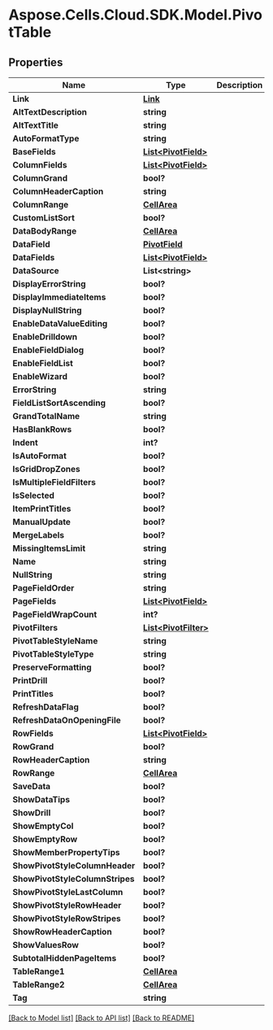 # Aspose.Cells.Cloud.SDK.Model.PivotTable
## Properties

Name | Type | Description | Notes
------------ | ------------- | ------------- | -------------
**Link** | [**Link**](Link.md) |  | [optional] 
**AltTextDescription** | **string** |  | [optional] 
**AltTextTitle** | **string** |  | [optional] 
**AutoFormatType** | **string** |  | [optional] 
**BaseFields** | [**List&lt;PivotField&gt;**](PivotField.md) |  | [optional] 
**ColumnFields** | [**List&lt;PivotField&gt;**](PivotField.md) |  | [optional] 
**ColumnGrand** | **bool?** |  | [optional] 
**ColumnHeaderCaption** | **string** |  | [optional] 
**ColumnRange** | [**CellArea**](CellArea.md) |  | [optional] 
**CustomListSort** | **bool?** |  | [optional] 
**DataBodyRange** | [**CellArea**](CellArea.md) |  | [optional] 
**DataField** | [**PivotField**](PivotField.md) |  | [optional] 
**DataFields** | [**List&lt;PivotField&gt;**](PivotField.md) |  | [optional] 
**DataSource** | **List&lt;string&gt;** |  | [optional] 
**DisplayErrorString** | **bool?** |  | [optional] 
**DisplayImmediateItems** | **bool?** |  | [optional] 
**DisplayNullString** | **bool?** |  | [optional] 
**EnableDataValueEditing** | **bool?** |  | [optional] 
**EnableDrilldown** | **bool?** |  | [optional] 
**EnableFieldDialog** | **bool?** |  | [optional] 
**EnableFieldList** | **bool?** |  | [optional] 
**EnableWizard** | **bool?** |  | [optional] 
**ErrorString** | **string** |  | [optional] 
**FieldListSortAscending** | **bool?** |  | [optional] 
**GrandTotalName** | **string** |  | [optional] 
**HasBlankRows** | **bool?** |  | [optional] 
**Indent** | **int?** |  | [optional] 
**IsAutoFormat** | **bool?** |  | [optional] 
**IsGridDropZones** | **bool?** |  | [optional] 
**IsMultipleFieldFilters** | **bool?** |  | [optional] 
**IsSelected** | **bool?** |  | [optional] 
**ItemPrintTitles** | **bool?** |  | [optional] 
**ManualUpdate** | **bool?** |  | [optional] 
**MergeLabels** | **bool?** |  | [optional] 
**MissingItemsLimit** | **string** |  | [optional] 
**Name** | **string** |  | [optional] 
**NullString** | **string** |  | [optional] 
**PageFieldOrder** | **string** |  | [optional] 
**PageFields** | [**List&lt;PivotField&gt;**](PivotField.md) |  | [optional] 
**PageFieldWrapCount** | **int?** |  | [optional] 
**PivotFilters** | [**List&lt;PivotFilter&gt;**](PivotFilter.md) |  | [optional] 
**PivotTableStyleName** | **string** |  | [optional] 
**PivotTableStyleType** | **string** |  | [optional] 
**PreserveFormatting** | **bool?** |  | [optional] 
**PrintDrill** | **bool?** |  | [optional] 
**PrintTitles** | **bool?** |  | [optional] 
**RefreshDataFlag** | **bool?** |  | [optional] 
**RefreshDataOnOpeningFile** | **bool?** |  | [optional] 
**RowFields** | [**List&lt;PivotField&gt;**](PivotField.md) |  | [optional] 
**RowGrand** | **bool?** |  | [optional] 
**RowHeaderCaption** | **string** |  | [optional] 
**RowRange** | [**CellArea**](CellArea.md) |  | [optional] 
**SaveData** | **bool?** |  | [optional] 
**ShowDataTips** | **bool?** |  | [optional] 
**ShowDrill** | **bool?** |  | [optional] 
**ShowEmptyCol** | **bool?** |  | [optional] 
**ShowEmptyRow** | **bool?** |  | [optional] 
**ShowMemberPropertyTips** | **bool?** |  | [optional] 
**ShowPivotStyleColumnHeader** | **bool?** |  | [optional] 
**ShowPivotStyleColumnStripes** | **bool?** |  | [optional] 
**ShowPivotStyleLastColumn** | **bool?** |  | [optional] 
**ShowPivotStyleRowHeader** | **bool?** |  | [optional] 
**ShowPivotStyleRowStripes** | **bool?** |  | [optional] 
**ShowRowHeaderCaption** | **bool?** |  | [optional] 
**ShowValuesRow** | **bool?** |  | [optional] 
**SubtotalHiddenPageItems** | **bool?** |  | [optional] 
**TableRange1** | [**CellArea**](CellArea.md) |  | [optional] 
**TableRange2** | [**CellArea**](CellArea.md) |  | [optional] 
**Tag** | **string** |  | [optional] 

[[Back to Model list]](../README.md#documentation-for-models) [[Back to API list]](../README.md#documentation-for-api-endpoints) [[Back to README]](../README.md)

